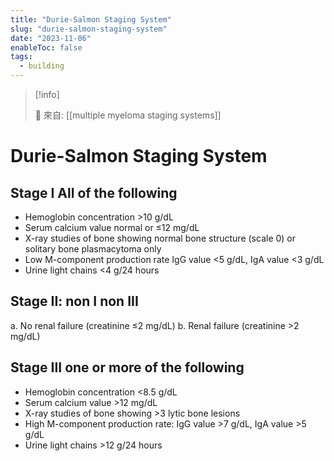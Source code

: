 ```yaml
---
title: "Durie-Salmon Staging System"
slug: "durie-salmon-staging-system"
date: "2023-11-06"
enableToc: false
tags:
  - building
---
```


> [!info]
>
> 🌱 來自: [[multiple myeloma staging systems]]

# Durie-Salmon Staging System

## Stage I All of the following

- Hemoglobin concentration >10 g/dL
- Serum calcium value normal or ≤12 mg/dL
- X-ray studies of bone showing normal bone structure (scale 0) or solitary bone plasmacytoma only
- Low M-component production rate IgG value <5 g/dL, IgA value <3 g/dL
- Urine light chains <4 g/24 hours

## Stage II: non I non III

a. No renal failure (creatinine ≤2 mg/dL)
b. Renal failure (creatinine >2 mg/dL)

## Stage III one or more of the following

- Hemoglobin concentration <8.5 g/dL
- Serum calcium value >12 mg/dL
- X-ray studies of bone showing >3 lytic bone lesions
- High M-component production rate: IgG value >7 g/dL, IgA value >5 g/dL
- Urine light chains >12 g/24 hours
